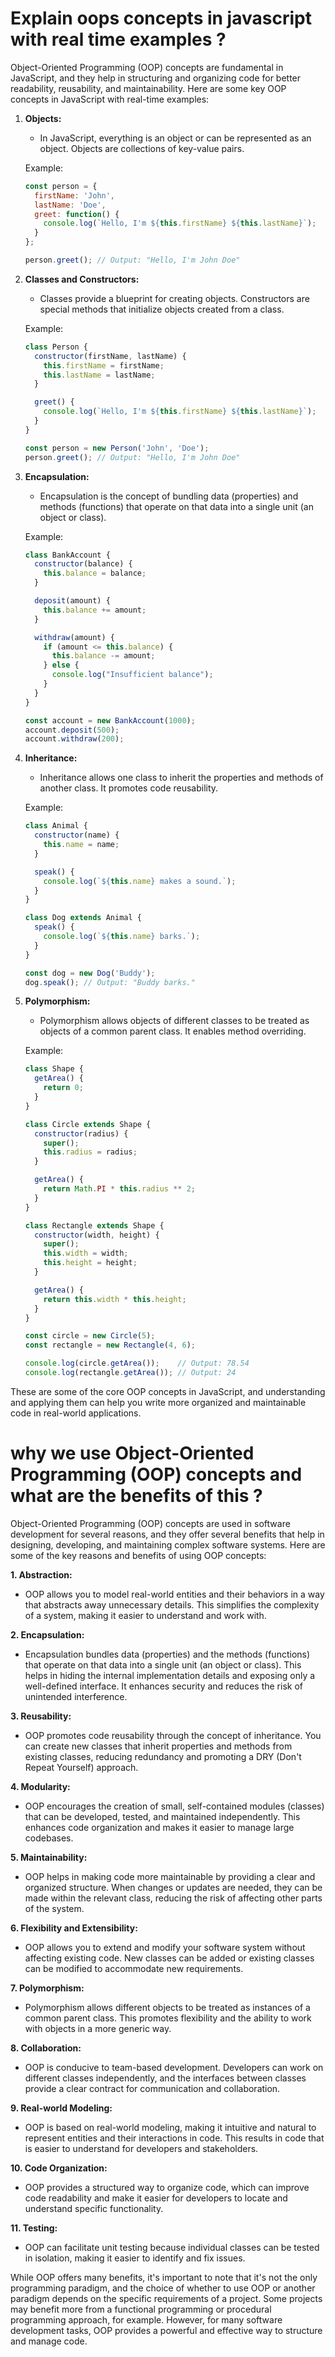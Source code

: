 # Explain oops concepts in javascript with real time examples ?

Object-Oriented Programming (OOP) concepts are fundamental in JavaScript, and they help in structuring and organizing code for better readability, reusability, and maintainability. Here are some key OOP concepts in JavaScript with real-time examples:

1. **Objects:**
   - In JavaScript, everything is an object or can be represented as an object. Objects are collections of key-value pairs.

   Example:

   ```javascript
   const person = {
     firstName: 'John',
     lastName: 'Doe',
     greet: function() {
       console.log(`Hello, I'm ${this.firstName} ${this.lastName}`);
     }
   };

   person.greet(); // Output: "Hello, I'm John Doe"
   ```

2. **Classes and Constructors:**
   - Classes provide a blueprint for creating objects. Constructors are special methods that initialize objects created from a class.

   Example:

   ```javascript
   class Person {
     constructor(firstName, lastName) {
       this.firstName = firstName;
       this.lastName = lastName;
     }

     greet() {
       console.log(`Hello, I'm ${this.firstName} ${this.lastName}`);
     }
   }

   const person = new Person('John', 'Doe');
   person.greet(); // Output: "Hello, I'm John Doe"
   ```

3. **Encapsulation:**
   - Encapsulation is the concept of bundling data (properties) and methods (functions) that operate on that data into a single unit (an object or class).
   
   Example:

   ```javascript
   class BankAccount {
     constructor(balance) {
       this.balance = balance;
     }

     deposit(amount) {
       this.balance += amount;
     }

     withdraw(amount) {
       if (amount <= this.balance) {
         this.balance -= amount;
       } else {
         console.log("Insufficient balance");
       }
     }
   }

   const account = new BankAccount(1000);
   account.deposit(500);
   account.withdraw(200);
   ```

4. **Inheritance:**
   - Inheritance allows one class to inherit the properties and methods of another class. It promotes code reusability.

   Example:

   ```javascript
   class Animal {
     constructor(name) {
       this.name = name;
     }

     speak() {
       console.log(`${this.name} makes a sound.`);
     }
   }

   class Dog extends Animal {
     speak() {
       console.log(`${this.name} barks.`);
     }
   }

   const dog = new Dog('Buddy');
   dog.speak(); // Output: "Buddy barks."
   ```

5. **Polymorphism:**
   - Polymorphism allows objects of different classes to be treated as objects of a common parent class. It enables method overriding.

   Example:

   ```javascript
   class Shape {
     getArea() {
       return 0;
     }
   }

   class Circle extends Shape {
     constructor(radius) {
       super();
       this.radius = radius;
     }

     getArea() {
       return Math.PI * this.radius ** 2;
     }
   }

   class Rectangle extends Shape {
     constructor(width, height) {
       super();
       this.width = width;
       this.height = height;
     }

     getArea() {
       return this.width * this.height;
     }
   }

   const circle = new Circle(5);
   const rectangle = new Rectangle(4, 6);

   console.log(circle.getArea());    // Output: 78.54
   console.log(rectangle.getArea()); // Output: 24
   ```

These are some of the core OOP concepts in JavaScript, and understanding and applying them can help you write more organized and maintainable code in real-world applications.





# why we use Object-Oriented Programming (OOP) concepts and what are the benefits of this ?

Object-Oriented Programming (OOP) concepts are used in software development for several reasons, and they offer several benefits that help in designing, developing, and maintaining complex software systems. Here are some of the key reasons and benefits of using OOP concepts:

**1. Abstraction:**
   - OOP allows you to model real-world entities and their behaviors in a way that abstracts away unnecessary details. This simplifies the complexity of a system, making it easier to understand and work with.

**2. Encapsulation:**
   - Encapsulation bundles data (properties) and the methods (functions) that operate on that data into a single unit (an object or class). This helps in hiding the internal implementation details and exposing only a well-defined interface. It enhances security and reduces the risk of unintended interference.

**3. Reusability:**
   - OOP promotes code reusability through the concept of inheritance. You can create new classes that inherit properties and methods from existing classes, reducing redundancy and promoting a DRY (Don't Repeat Yourself) approach.

**4. Modularity:**
   - OOP encourages the creation of small, self-contained modules (classes) that can be developed, tested, and maintained independently. This enhances code organization and makes it easier to manage large codebases.

**5. Maintainability:**
   - OOP helps in making code more maintainable by providing a clear and organized structure. When changes or updates are needed, they can be made within the relevant class, reducing the risk of affecting other parts of the system.

**6. Flexibility and Extensibility:**
   - OOP allows you to extend and modify your software system without affecting existing code. New classes can be added or existing classes can be modified to accommodate new requirements.

**7. Polymorphism:**
   - Polymorphism allows different objects to be treated as instances of a common parent class. This promotes flexibility and the ability to work with objects in a more generic way.

**8. Collaboration:**
   - OOP is conducive to team-based development. Developers can work on different classes independently, and the interfaces between classes provide a clear contract for communication and collaboration.

**9. Real-world Modeling:**
   - OOP is based on real-world modeling, making it intuitive and natural to represent entities and their interactions in code. This results in code that is easier to understand for developers and stakeholders.

**10. Code Organization:**
   - OOP provides a structured way to organize code, which can improve code readability and make it easier for developers to locate and understand specific functionality.

**11. Testing:**
   - OOP can facilitate unit testing because individual classes can be tested in isolation, making it easier to identify and fix issues.

While OOP offers many benefits, it's important to note that it's not the only programming paradigm, and the choice of whether to use OOP or another paradigm depends on the specific requirements of a project. Some projects may benefit more from a functional programming or procedural programming approach, for example. However, for many software development tasks, OOP provides a powerful and effective way to structure and manage code.